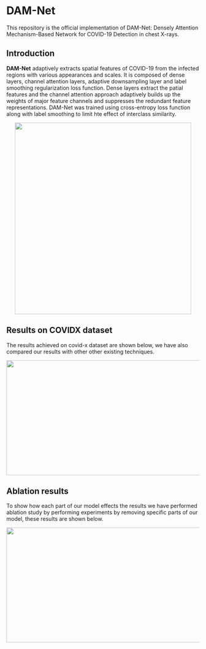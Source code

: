 # DAM-Net
This repository is the official implementation of DAM-Net: Densely Attention Mechanism-Based Network for COVID-19 Detection in chest X-rays.

## Introduction
**DAM-Net** adaptively extracts spatial features of COVID-19 from the infected regions with various appearances and scales. It is composed of dense layers, channel attention layers, adaptive downsampling layer and label smoothing regularization loss function. Dense layers extract the patial features and the channel attention approach adaptively builds up the weights of major feature channels and suppresses the redundant feature representations. DAM-Net was trained using cross-entropy loss function along with label smoothing to limit hte effect of interclass similarity.

<p align="center">
  <img width="460" height="500" src="https://github.com/Zahid672/DAM-Net-Densely-Attention-Mechanism-Based-Network-for-COVID-19-detection/blob/main/images/model.PNG">
</p>

## Results on COVIDX dataset
The results achieved on covid-x dataset are shown below, we have also compared our results with other other existing techniques.

<p align="center">
  <img width="600" height="300" src=https://github.com/Zahid672/DAM-Net-Densely-Attention-Mechanism-Based-Network-for-COVID-19-detection/blob/main/images/comp_table.PNG>
</p>

## Ablation results
To show how each part of our model effects the results we have performed ablation study by performing experiments by removing specific parts of our model, these results are shown below.

<p align="center">
  <img width="600" height="300" src=https://github.com/Zahid672/DAM-Net-Densely-Attention-Mechanism-Based-Network-for-COVID-19-detection/blob/main/images/ablation.PNG>
</p>

